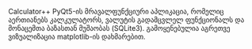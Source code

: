 Calculator++ PyQt5-ის მრავალფუნქციური აპლიკაცია, რომელიც აერთიანებს კალკულატორს, ვალუტის გადამცვლელ ფუნქციონალს და მონაცემთა ბაზასთან მუშაობას (SQLite3). გამოყენებულია აგრეთვე ვიზუალიზაცია matplotlib-ის დახმარებით.



